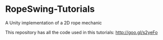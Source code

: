 # RopeSwing-Tutorials

A Unity implementation of a 2D rope mechanic

This repository has all the code used in this tutorials: http://goo.gl/s2yeFo
